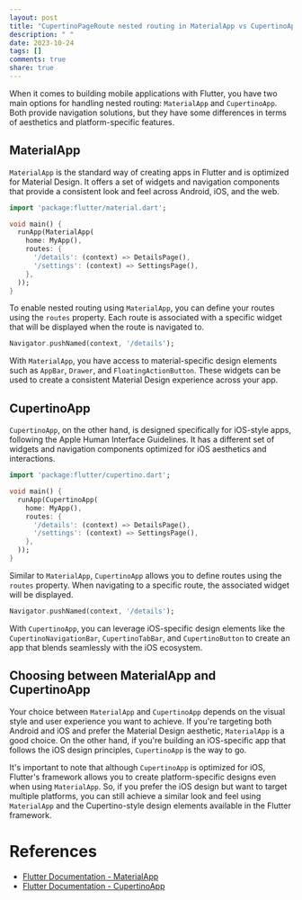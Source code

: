 ```yaml
---
layout: post
title: "CupertinoPageRoute nested routing in MaterialApp vs CupertinoApp"
description: " "
date: 2023-10-24
tags: []
comments: true
share: true
---
```


When it comes to building mobile applications with Flutter, you have two main options for handling nested routing: `MaterialApp` and `CupertinoApp`. Both provide navigation solutions, but they have some differences in terms of aesthetics and platform-specific features.

## MaterialApp

`MaterialApp` is the standard way of creating apps in Flutter and is optimized for Material Design. It offers a set of widgets and navigation components that provide a consistent look and feel across Android, iOS, and the web.

```dart
import 'package:flutter/material.dart';

void main() {
  runApp(MaterialApp(
    home: MyApp(),
    routes: {
      '/details': (context) => DetailsPage(),
      '/settings': (context) => SettingsPage(),
    },
  ));
}
```

To enable nested routing using `MaterialApp`, you can define your routes using the `routes` property. Each route is associated with a specific widget that will be displayed when the route is navigated to.

```dart
Navigator.pushNamed(context, '/details');
```

With `MaterialApp`, you have access to material-specific design elements such as `AppBar`, `Drawer`, and `FloatingActionButton`. These widgets can be used to create a consistent Material Design experience across your app.

## CupertinoApp

`CupertinoApp`, on the other hand, is designed specifically for iOS-style apps, following the Apple Human Interface Guidelines. It has a different set of widgets and navigation components optimized for iOS aesthetics and interactions.

```dart
import 'package:flutter/cupertino.dart';

void main() {
  runApp(CupertinoApp(
    home: MyApp(),
    routes: {
      '/details': (context) => DetailsPage(),
      '/settings': (context) => SettingsPage(),
    },
  ));
}
```

Similar to `MaterialApp`, `CupertinoApp` allows you to define routes using the `routes` property. When navigating to a specific route, the associated widget will be displayed.

```dart
Navigator.pushNamed(context, '/details');
```

With `CupertinoApp`, you can leverage iOS-specific design elements like the `CupertinoNavigationBar`, `CupertinoTabBar`, and `CupertinoButton` to create an app that blends seamlessly with the iOS ecosystem.

## Choosing between MaterialApp and CupertinoApp

Your choice between `MaterialApp` and `CupertinoApp` depends on the visual style and user experience you want to achieve. If you're targeting both Android and iOS and prefer the Material Design aesthetic, `MaterialApp` is a good choice. On the other hand, if you're building an iOS-specific app that follows the iOS design principles, `CupertinoApp` is the way to go.

It's important to note that although `CupertinoApp` is optimized for iOS, Flutter's framework allows you to create platform-specific designs even when using `MaterialApp`. So, if you prefer the iOS design but want to target multiple platforms, you can still achieve a similar look and feel using `MaterialApp` and the Cupertino-style design elements available in the Flutter framework.

# References
- [Flutter Documentation - MaterialApp](https://api.flutter.dev/flutter/material/MaterialApp-class.html)
- [Flutter Documentation - CupertinoApp](https://api.flutter.dev/flutter/cupertino/CupertinoApp-class.html)